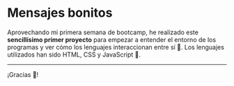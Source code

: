 # Mensajes bonitos
Aprovechando mi primera semana de bootcamp, he realizado este **sencillísimo primer proyecto** para empezar a entender el entorno de los programas y ver cómo los lenguajes interaccionan entre sí 🧐.
Los lenguajes utilizados han sido HTML, CSS y JavaScript 📝.
<hr>
¡Gracias 💛!
